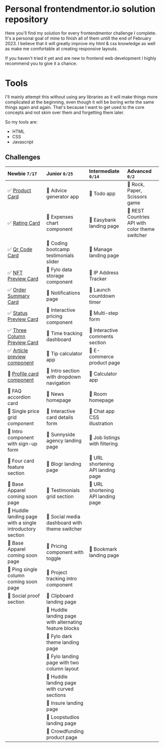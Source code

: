 # Personal frontendmentor.io solution repository

Here you'll find my solution for every frontendmentor challenge I complete.
It's a personal goal of mine to finish all of them untill the end of February 2023.
I believe that it will greatly improve my html & css knowledge as well as make me comfortable at creating responsive layouts.

If you haven't tried it yet and are new to frontend web development I highly recommend you to give it a chance.

# Tools
I'll mainly attempt this without using any libraries as it will make things more complicated at the beginning, even though it will be boring write the same things again and again. That's because I want to get used to the core concepts and not skim over them and forgetting them later.

So my tools are:
- HTML
- CSS
- Javascript

## Challenges

| Newbie `7/17` | Junior `0/25` | Intermediate `0/14` | Advanced `0/2` |
|:-------|:-------|:-------------|:---------|
| :white_check_mark: [Product Card](https://dalebezolli.github.io/frontendmentor.io/product-card/index.html) | :black_square_button: Advice generator app | :black_square_button: Todo app | :black_square_button: Rock, Paper, Scissors game |
| :white_check_mark: [Rating Card](https://dalebezolli.github.io/frontendmentor.io/rating-card/index.html) | :black_square_button: Expenses chart component | :black_square_button: Easybank landing page | :black_square_button: REST Countries API with color theme switcher |
| :white_check_mark: [Qr Code Card](https://dalebezolli.github.io/frontendmentor.io/qr-code-card/index.html) | :black_square_button: Coding bootcamp testimonials slider | :black_square_button: Manage landing page | |
| :white_check_mark: [NFT Preview Card](https://dalebezolli.github.io/frontendmentor.io/nft-preview-card/index.html) | :black_square_button: Fylo data storage component | :black_square_button: IP Address Tracker | |
| :white_check_mark: [Order Summary Card](https://dalebezolli.github.io/frontendmentor.io/order-summary-card/index.html) | :black_square_button: Notifications page | :black_square_button: Launch countdown timer | |
| :white_check_mark: [Status Preview Card](https://dalebezolli.github.io/frontendmentor.io/stats-preview-card/index.html) | :black_square_button: Interactive pricing component | :black_square_button: Multi-step form | |
| :white_check_mark: [Three Column Preview Card](https://dalebezolli.github.io/frontendmentor.io/three-column-preview-card/index.html) | :black_square_button: Time tracking dashboard | :black_square_button: Interactive comments section | |
| :white_check_mark: [Article preview component](https://dalebezolli.github.io/frontendmentor.io/article-preview-component/index.html) | :black_square_button: Tip calculator app | :black_square_button: E-commerce product page | |
| :black_square_button: [Profile card component](https://dalebezolli.github.io/frontendmentor.io/profile-card/index.html) | :black_square_button: Intro section with dropdown navigation | :black_square_button: Calculator app | |
| :black_square_button: FAQ accordion card | :black_square_button: News homepage | :black_square_button: Room homepage | |
| :black_square_button: Single price grid component | :black_square_button: Interactive card details form | :black_square_button: Chat app CSS illustration | |
| :black_square_button: Intro component with sign-up form | :black_square_button: Sunnyside agency landing page | :black_square_button: Job listings with filtering | |
| :black_square_button: Four card feature section | :black_square_button: Blogr landing page | :black_square_button: URL shortening API landing page | |
| :black_square_button: Base Apparel coming soon page | :black_square_button: Testimonials grid section | :black_square_button: URL shortening API landing page | |
| :black_square_button: Huddle landing page with a single introductory section | :black_square_button: Social media dashboard with theme switcher | |
| :black_square_button: Base Apparel coming soon page | :black_square_button: Pricing component with toggle | :black_square_button: Bookmark landing page | |
| :black_square_button: Ping single column coming soon page | :black_square_button: Project tracking intro component | | |
| :black_square_button: Social proof section | :black_square_button: Clipboard landing page | | |
| | :black_square_button: Huddle landing page with alternating feature blocks | | |
| | :black_square_button: Fylo dark theme landing page | | |
| | :black_square_button: Fylo landing page with two column layout | | |
| | :black_square_button: Huddle landing page with curved sections | | |
| | :black_square_button: Insure landing page | | |
| | :black_square_button: Loopstudios landing page | | |
| | :black_square_button: Crowdfunding product page | | |
